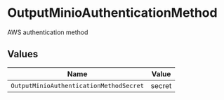 # OutputMinioAuthenticationMethod

AWS authentication method


## Values

| Name                                    | Value                                   |
| --------------------------------------- | --------------------------------------- |
| `OutputMinioAuthenticationMethodSecret` | secret                                  |